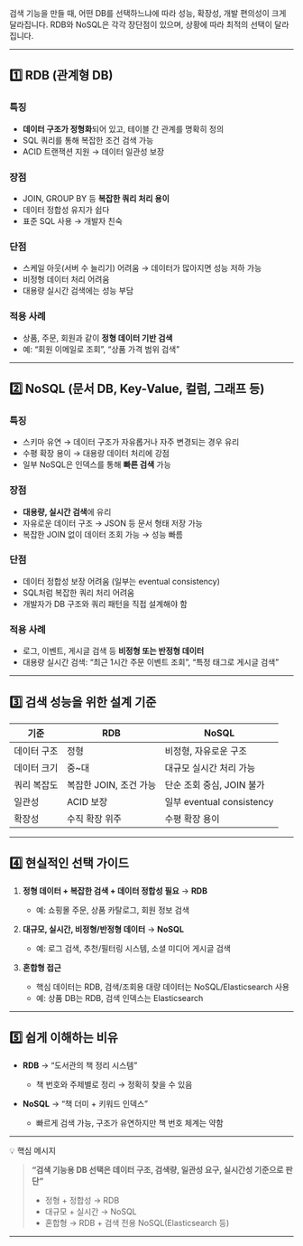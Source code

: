 <p>검색 기능을 만들 때, 어떤 DB를 선택하느냐에 따라 성능, 확장성, 개발 편의성이 크게 달라집니다.
RDB와 NoSQL은 각각 장단점이 있으며, 상황에 따라 최적의 선택이 달라집니다.</p>
<hr />
<h2 id="1️⃣-rdb-관계형-db">1️⃣ RDB (관계형 DB)</h2>
<h3 id="특징">특징</h3>
<ul>
<li><strong>데이터 구조가 정형화</strong>되어 있고, 테이블 간 관계를 명확히 정의</li>
<li>SQL 쿼리를 통해 복잡한 조건 검색 가능</li>
<li>ACID 트랜잭션 지원 → 데이터 일관성 보장</li>
</ul>
<h3 id="장점">장점</h3>
<ul>
<li>JOIN, GROUP BY 등 <strong>복잡한 쿼리 처리 용이</strong></li>
<li>데이터 정합성 유지가 쉽다</li>
<li>표준 SQL 사용 → 개발자 친숙</li>
</ul>
<h3 id="단점">단점</h3>
<ul>
<li>스케일 아웃(서버 수 늘리기) 어려움 → 데이터가 많아지면 성능 저하 가능</li>
<li>비정형 데이터 처리 어려움</li>
<li>대용량 실시간 검색에는 성능 부담</li>
</ul>
<h3 id="적용-사례">적용 사례</h3>
<ul>
<li>상품, 주문, 회원과 같이 <strong>정형 데이터 기반 검색</strong></li>
<li>예: “회원 이메일로 조회”, “상품 가격 범위 검색”</li>
</ul>
<hr />
<h2 id="2️⃣-nosql-문서-db-key-value-컬럼-그래프-등">2️⃣ NoSQL (문서 DB, Key-Value, 컬럼, 그래프 등)</h2>
<h3 id="특징-1">특징</h3>
<ul>
<li>스키마 유연 → 데이터 구조가 자유롭거나 자주 변경되는 경우 유리</li>
<li>수평 확장 용이 → 대용량 데이터 처리에 강점</li>
<li>일부 NoSQL은 인덱스를 통해 <strong>빠른 검색</strong> 가능</li>
</ul>
<h3 id="장점-1">장점</h3>
<ul>
<li><strong>대용량, 실시간 검색</strong>에 유리</li>
<li>자유로운 데이터 구조 → JSON 등 문서 형태 저장 가능</li>
<li>복잡한 JOIN 없이 데이터 조회 가능 → 성능 빠름</li>
</ul>
<h3 id="단점-1">단점</h3>
<ul>
<li>데이터 정합성 보장 어려움 (일부는 eventual consistency)</li>
<li>SQL처럼 복잡한 쿼리 처리 어려움</li>
<li>개발자가 DB 구조와 쿼리 패턴을 직접 설계해야 함</li>
</ul>
<h3 id="적용-사례-1">적용 사례</h3>
<ul>
<li>로그, 이벤트, 게시글 검색 등 <strong>비정형 또는 반정형 데이터</strong></li>
<li>대용량 실시간 검색: “최근 1시간 주문 이벤트 조회”, “특정 태그로 게시글 검색”</li>
</ul>
<hr />
<h2 id="3️⃣-검색-성능을-위한-설계-기준">3️⃣ 검색 성능을 위한 설계 기준</h2>
<table>
<thead>
<tr>
<th>기준</th>
<th>RDB</th>
<th>NoSQL</th>
</tr>
</thead>
<tbody><tr>
<td>데이터 구조</td>
<td>정형</td>
<td>비정형, 자유로운 구조</td>
</tr>
<tr>
<td>데이터 크기</td>
<td>중~대</td>
<td>대규모 실시간 처리 가능</td>
</tr>
<tr>
<td>쿼리 복잡도</td>
<td>복잡한 JOIN, 조건 가능</td>
<td>단순 조회 중심, JOIN 불가</td>
</tr>
<tr>
<td>일관성</td>
<td>ACID 보장</td>
<td>일부 eventual consistency</td>
</tr>
<tr>
<td>확장성</td>
<td>수직 확장 위주</td>
<td>수평 확장 용이</td>
</tr>
</tbody></table>
<hr />
<h2 id="4️⃣-현실적인-선택-가이드">4️⃣ 현실적인 선택 가이드</h2>
<ol>
<li><p><strong>정형 데이터 + 복잡한 검색 + 데이터 정합성 필요</strong> → <strong>RDB</strong></p>
<ul>
<li>예: 쇼핑몰 주문, 상품 카탈로그, 회원 정보 검색</li>
</ul>
</li>
<li><p><strong>대규모, 실시간, 비정형/반정형 데이터</strong> → <strong>NoSQL</strong></p>
<ul>
<li>예: 로그 검색, 추천/필터링 시스템, 소셜 미디어 게시글 검색</li>
</ul>
</li>
<li><p><strong>혼합형 접근</strong></p>
<ul>
<li>핵심 데이터는 RDB, 검색/조회용 대량 데이터는 NoSQL/Elasticsearch 사용</li>
<li>예: 상품 DB는 RDB, 검색 인덱스는 Elasticsearch</li>
</ul>
</li>
</ol>
<hr />
<h2 id="5️⃣-쉽게-이해하는-비유">5️⃣ 쉽게 이해하는 비유</h2>
<ul>
<li><p><strong>RDB</strong> → “도서관의 책 정리 시스템”</p>
<ul>
<li>책 번호와 주제별로 정리 → 정확히 찾을 수 있음</li>
</ul>
</li>
<li><p><strong>NoSQL</strong> → “책 더미 + 키워드 인덱스”</p>
<ul>
<li>빠르게 검색 가능, 구조가 유연하지만 책 번호 체계는 약함</li>
</ul>
</li>
</ul>
<hr />
<p>💡 핵심 메시지</p>
<blockquote>
<p><strong>“검색 기능용 DB 선택은 데이터 구조, 검색량, 일관성 요구, 실시간성 기준으로 판단”</strong></p>
<ul>
<li>정형 + 정합성 → RDB</li>
<li>대규모 + 실시간 → NoSQL</li>
<li>혼합형 → RDB + 검색 전용 NoSQL(Elasticsearch 등)</li>
</ul>
</blockquote>
<hr />